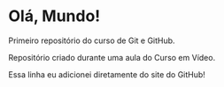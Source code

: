 # Olá, Mundo!
 Primeiro repositório do curso de Git e GitHub.

Repositório criado durante uma aula do Curso em Vídeo.

Essa linha eu adicionei diretamente do site do GitHub!
